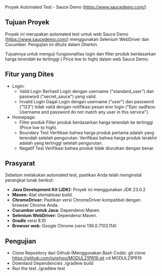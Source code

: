  Proyek Automated Test - Sauce Demo (https://www.saucedemo.com/)

## Tujuan Proyek

Proyek ini merupakan automated test untuk web Sauce Demo (https://www.saucedemo.com/) menggunakan Selenium WebDriver dan Cucumber. 
Pengujian ini ditulis dalam Gherkin.

Tujuannya untuk menguji fungsionalitas login dan filter produk berdasarkan harga terendah ke tertinggi ( Price low to high) dalam web Sauce Demo.

## Fitur yang Dites

* Login:
    * Valid Login
      Berhasil Login dengan username ("standard_user") dan password ("secret_sauce") yang valid.
    * Invalid Login 
      Gagal Login dengan username ("user") dan password ("123") tidak valid dengan notifikasi pesan eror login ("Epic sadface: Username and password do not match any user in this service").
* Homepage: 
    * Filter produk 
      Filter produk berdasarkan harga terendah ke tertinggi (Price low to high).
    * Boundary Test
      Verifikasi bahwa harga produk pertama adalah yang terendah setelah pengurutan.
      Verifikasi bahwa harga produk terakhir adalah yang tertinggi setelah pengurutan.
    * Negatif Test
      Verifikasi bahwa produk tidak diurutkan dengan benar.
      
## Prasyarat

Sebelum melakukan automated test, pastikan Anda telah menginstal perangkat lunak berikut:

* **Java Development Kit (JDK):** Proyek ini menggunakan JDK 23.0.2
* **Maven:** Alat otomatisasi build.
* **ChromeDriver:** Pastikan versi ChromeDriver kompatibel dengan browser Chrome Anda.
* **Cucumber untuk Java:** Dependensi Maven.
* **Selenium WebDriver:** Dependensi Maven.
* **Gradle** versi 8.10
* **Browser web:** Google Chrome (versi 136.0.7103.114)

## Pengujian
* Clone Repository dari Github (Menggunakan Bash Code):
  git clone https://github.com/junnhoo/MODUL21PR19.git
  cd MODUL21PR19
* Downlaod Dependencies
  ./gradlew build
* Run the test
  ./gradlew test
  


